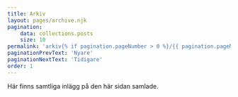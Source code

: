 ```yaml
---
title: Arkiv
layout: pages/archive.njk
pagination:
    data: collections.posts
    size: 10
permalink: 'arkiv{% if pagination.pageNumber > 0 %}/{{ pagination.pageNumber }}{% endif %}/'
paginationPrevText: 'Nyare'
paginationNextText: 'Tidigare'
order: 1
---
```


Här finns samtliga inlägg på den här sidan samlade.
